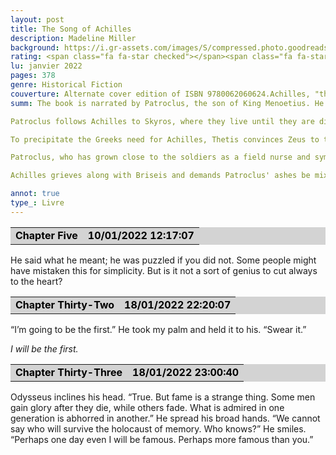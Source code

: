 ```yaml
--- 
layout: post
title: The Song of Achilles
description: Madeline Miller
background: https://i.gr-assets.com/images/S/compressed.photo.goodreads.com/books/1357177533i/13623848._SR1200,630_.jpg
rating: <span class="fa fa-star checked"></span><span class="fa fa-star checked"></span><span class="fa fa-star checked"></span><span class="fa fa-star checked"></span><span class="fa fa-star unchecked"></span>
lu: janvier 2022
pages: 378
genre: Historical Fiction
couverture: Alternate cover edition of ISBN 9780062060624.Achilles, "the best of all the Greeks," son of the cruel sea goddess Thetis and the legendary king Peleus, is strong, swift, and beautiful, irresistible to all who meet him. Patroclus is an awkward young prince, exiled from his homeland after an act of shocking violence. Brought together by chance, they forge an inseparable bond, despite risking the gods' wrath.They are trained by the centaur Chiron in the arts of war and medicine, but when word comes that Helen of Sparta has been kidnapped, all the heroes of Greece are called upon to lay siege to Troy in her name. Seduced by the promise of a glorious destiny, Achilles joins their cause, and torn between love and fear for his friend, Patroclus follows. Little do they know that the cruel Fates will test them both as never before and demand a terrible sacrifice.
summ: The book is narrated by Patroclus, the son of King Menoetius. He is presented as a potential suitor to Helen. He is then obliged to take a blood oath in defense of her marriage to Menelaus. After Patroclus accidentally kills the son of one of his father's nobles, he is exiled to Phthia where he meets Achilles, the son of Phthia's king Peleus and the sea nymph Thetis. They become close friends and Patroclus develops feelings for Achilles. Convinced that a mortal of low status is an unsuitable companion for her son, Thetis attempts to separate the pair by sending Achilles to train under Chiron for two years, though Patroclus ultimately joins Achilles in his training. As their relationship grows, the Myceanean king Agamemnon calls on the various Achaeans to join his military campaign against Troy, whose prince Paris has kidnapped his brother Menelaus' wife Helen. As a prophecy foretells that Achilles will die in Troy after he kills the Trojan prince Hector, Thetis hides Achilles on Skyros in the guise of a woman in the court of King Lycomedes; she forces him to marry Lycomedes' daughter Deidamia, who later bears Achilles' son Neoptolemus.

Patroclus follows Achilles to Skyros, where they live until they are discovered by Odysseus and Diomedes. Patroclus is obligated to join the war in Troy as a result of his blood oath, while Achilles joins after vowing that he will never fight Hector in order to avoid his prophesied death. Upon joining the Achaean forces, tensions escalate between Achilles and Agamemnon; first when Agamemnon sacrifices his daughter Iphigenia in order to appease Artemis, and later when Achilles takes the Trojan woman Briseis as a war prize to save her from Agamemnon. After nine years, Chryseis is claimed by Agamemnon. Soon after her father Chryses tries to pay for her release which Agamemnon refuses. Chryses appeals to Apollo, who unleashes a plague that decimates the Achaeans; when Agamemnon refuses Achilles' demand to return Chryseis, he doubles down by blaming Achilles for the war's length, by his unwillingness to face and kill Hector. As punishment, he orders that Briseis be taken from Achilles and brought to him, which offends Achilles, who vows to remove himself and his army from the fight until this slight at his honor is repaired.

To precipitate the Greeks need for Achilles, Thetis convinces Zeus to tip the war in favor of the Trojans so that the Achaeans will regret having antagonized Achilles, and the Achaeans suffer significant losses. Tensions flare between Achilles and Patroclus when Achilles refuses to accept a private arrangement where Briseis is returned to him, along with valuable gifts. He stubbornly demands a public apology, refusing to come to the aid of the Greeks who are on the verge of defeat.

Patroclus, who has grown close to the soldiers as a field nurse and sympathizes with their losses, attempts and fails to convince Achilles to rejoin the battle. Instead, Patroclus impersonates Achilles by donning his armor and leads his men into battle; the offensive forces a Trojan retreat. During the battle, Apollo causes Patroclus to reveal himself. Patroclus is killed by Hector and his body is brought to Achilles.

Achilles grieves along with Briseis and demands Patroclus' ashes be mixed with his own when he dies. Having lost his will to live, Achilles returns to battle and kills Hector to avenge Patroclus. After he is killed by Paris, his ashes are mixed with Patroclus', per his request, and are buried. Neoptolemus comes to take Achilles' place and has Briseis killed when she refuses his advances and reveals Achilles and Patroclus' relationship. The Achaeans erect a tomb for Achilles and Patroclus, but do not inscribe Patroclus' name at the behest of Neoptolemus. Patroclus' shade is thus unable to pass into the underworld and is bound to the tomb. After the war, Thetis returns and grieves for Achilles. She and Patroclus share memories, and Thetis relents, writing Patroclus' name upon the tomb. Patroclus is now able to pass into the afterlife where he and Achilles reunite.

annot: true
type_: Livre
---
```


<div>
<table border="0" width="100%" cellspacing="2" cellpadding="0" bgcolor="#d3d3d3">
<tbody><tr>
<td bgcolor="transparent">
<p style="margin-top: 0px; margin-bottom: 0px; margin-left: 0px; margin-right: 0px; text-indent: 0px"><strong style="color: #000000; background-color: transparent">Chapter Five</strong></p></td>
<td bgcolor="transparent">
<p align="right" style="margin-top: 0px; margin-bottom: 0px; margin-left: 0px; margin-right: 0px; text-indent: 0px"><strong style="color: #000000; background-color: transparent">10/01/2022 12:17:07</strong></p></td></tr></tbody></table>
<p>He said what he meant; he was puzzled if you did not. Some people might have mistaken this for simplicity. But is it not a sort of genius to cut always to the heart?</p>
 
<table border="0" width="100%" cellspacing="2" cellpadding="0" bgcolor="#d3d3d3">
<tbody><tr>
<td bgcolor="transparent">
<p style="margin-top: 0px; margin-bottom: 0px; margin-left: 0px; margin-right: 0px; text-indent: 0px"><strong style="color: #000000; background-color: transparent">Chapter Thirty-Two</strong></p></td>
<td bgcolor="transparent">
<p align="right" style="margin-top: 0px; margin-bottom: 0px; margin-left: 0px; margin-right: 0px; text-indent: 0px"><strong style="color: #000000; background-color: transparent">18/01/2022 22:20:07</strong></p></td></tr></tbody></table>
<p>“I’m going to be the first.” He took my palm and held it to his. “Swear it.”</p>
<p style="font-style: italic">I will be the first.</p>
 
<table border="0" width="100%" cellspacing="2" cellpadding="0" bgcolor="#d3d3d3">
<tbody><tr>
<td bgcolor="transparent">
<p style="margin-top: 0px; margin-bottom: 0px; margin-left: 0px; margin-right: 0px; text-indent: 0px"><strong style="color: #000000; background-color: transparent">Chapter Thirty-Three</strong></p></td>
<td bgcolor="transparent">
<p align="right" style="margin-top: 0px; margin-bottom: 0px; margin-left: 0px; margin-right: 0px; text-indent: 0px"><strong style="color: #000000; background-color: transparent">18/01/2022 23:00:40</strong></p></td></tr></tbody></table>
<p>Odysseus inclines his head. “True. But fame is a strange thing. Some men gain glory after they die, while others fade. What is admired in one generation is abhorred in another.” He spread his broad hands. “We cannot say who will survive the holocaust of memory. Who knows?” He smiles. “Perhaps one day even I will be famous. Perhaps more famous than you.”</p>
 </div>
